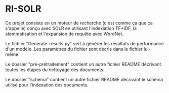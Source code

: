 # RI-SOLR

Ce projet consiste en un moteur de recherche (c'est comme ça que ça s'appelle) conçu avec SOLR en utilisant l'indexiation TF*IDF, la stemmatisation et l'expansion de requête avec WordNet.

Le fichier "Generate-results.py" sert à générer les résultats de performance d'un modèle. Les paramètres du fichier sont décris dans le fichier lui-même.

Le dossier "pré-prétraitement" contient un autre fichier README décrivant toutes les étapes du nettoyage des documents.

Le dossier "schéma" contient un autre fichier README décrivant le schéma utilisé pour l'indexation des documents.
